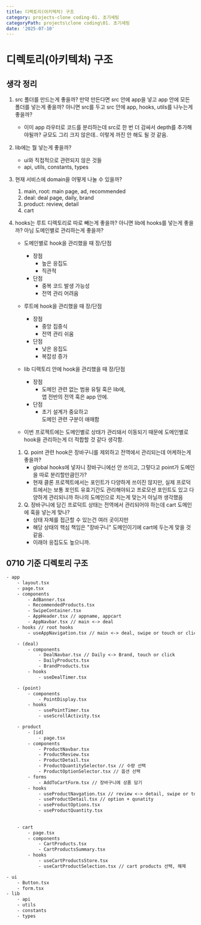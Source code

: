 ```yaml
---
title: 디렉토리(아키텍처) 구조
category: projects-clone coding-01. 초기세팅
categoryPath: projects\clone coding\01. 초기세팅
date: '2025-07-10'
---
```

# 디렉토리(아키텍처) 구조

## 생각 정리  
1. src 폴더를 만드는게 좋을까? 만약 만든다면 src 안에 app을 넣고 app 안에 모든 폴더를 넣는게 좋을까? 아니면 src를 두고 src 안에 app, hooks, utils를 나누는게 좋을까?  
	- 이미 app 라우터로 코드를 분리하는데 src로 한 번 더 감싸서 depth를 추가해야될까? 규모도 그리 크지 않은데.. 이렇게 까진 안 해도 될 것 같음.  
2. lib에는 뭘 넣는게 좋을까?  
	 - ui와 직접적으로 관련되지 않은 것들  
	 - api, utils, constants, types  
3. 현재 서비스에 domain을 어떻게 나눌 수 있을까?  
	1. main, root: main page, ad, recommended   
	2. deal: deal page, daily, brand  
	3. product: review, detail  
	4. cart  
4. hooks는 루트 디렉토리로 따로 빼는게 좋을까? 아니면 lib에 hooks를 넣는게 좋을까? 아님 도메인별로 관리하는게 좋을까?  
	- 도메인별로 hook을 관리했을 때 장/단점  
		- 장점  
			- 높은 응집도  
			- 직관적  
		- 단점  
			- 중복 코드 발생 가능성  
			- 전역 관리 어려움  
	- 루트에 hook을 관리했을 때 장/단점  
		- 장점  
			- 중앙 집중식  
			- 전역 관리 쉬움  
		- 단점  
			- 낮은 응집도  
			- 복잡성 증가  
	- lib 디렉토리 안에 hook을 관리했을 때 장/단점  
		- 장점  
			- 도메인 관련 없는 범용 유틸 훅은 lib에,  
			  앱 전반의 전역 훅은 app 안에.  
		- 단점  
			- 초기 설계가 중요하고  
			  도메인 관련 구분이 애매함

	- 이번 프로젝트에는 도메인별로 상태가 관리돼서 이동되기 때문에 도메인별로 hook을 관리하는게 더 적합할 것 같다 생각함.

	1. Q. point 관련 hook은 장바구니를 제외하고 전역에서 관리되는데 어케하는게 좋을까?  
		- global hooks에 넣자니 장바구니에선 안 쓰이고, 그렇다고 point가 도메인을 따로 분리할만큼인가?  
		- 현재 클론 프로젝트에서는 포인트가 다양하게 쓰이진 않지만, 실제 프로덕트에서는 보통 포인트 유효기간도 관리해야되고 프로모션 포인트도 있고 다양하게 관리되니까 하나의 도메인으로 치는게 맞는거 아닐까 생각했음  
	2. Q. 장바구니에 담긴 프로덕트 상태는 전역에서 관리되어야 하는데 cart 도메인에 훅을 넣는게 맞나?  
		- 상태 자체를 접근할 수 있는건 여러 곳이지만  
		- 해당 상태의 핵심 책임은 "장바구니" 도메인이기에 cart에 두는게 맞을 것 같음.  
		- 이래야 응집도도 높으니까.  
## 0710 기준 디렉토리 구조

```txt  
- app  
	- layout.tsx  
	- page.tsx  
	- components  
		- AdBanner.tsx  
		- RecommendedProducts.tsx  
		- SwipeContainer.tsx  
		- AppHeader.tsx // appname, appcart  
		- AppNavbar.tsx // main <-> deal  
	- hooks // root hooks  
		- useAppNavigation.tsx // main <-> deal, swipe or touch or click

	- (deal)  
		- components  
			- DealNavbar.tsx // Daily <-> Brand, touch or click  
			- DailyProducts.tsx  
			- BrandProducts.tsx	  
		- hooks  
			- useDealTimer.tsx

	- (point)  
		- components  
			- PointDisplay.tsx  
		- hooks  
			- usePointTimer.tsx  
			- useScrollActivity.tsx

	- product  
		- [id]  
			- page.tsx  
		- components  
			- ProductNavbar.tsx  
			- ProductReview.tsx  
			- ProductDetail.tsx  
			- ProductQuantitySelector.tsx // 수량 선택  
			- ProductOptionSelector.tsx // 옵션 선택  
		- forms  
			- AddToCartForm.tsx // 장바구니에 상품 담기  
		- hooks  
			- useProductNavgation.tsx // review <-> detail, swipe or touch or click  
			- useProductDetail.tsx // option + qunatity  
			- useProductOptions.tsx  
			- useProductQuantity.tsx  
			  
	
	- cart  
		- page.tsx  
		- components  
			- CartProducts.tsx  
			- CartProductsSummary.tsx  
		- hooks  
			- useCartProductsStore.tsx  
			- useCartProductSelection.tsx // cart products 선택, 해제

- ui  
	- Button.tsx  
	- form.tsx  
- lib  
	- api  
	- utils  
	- constants  
	- types  
```
